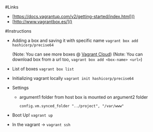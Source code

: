 #Links

* [https://docs.vagrantup.com/v2/getting-started/index.html]()
* [http://www.vagrantbox.es/]()

#Instructions

* Adding a box and saving it with specific name 
  ``vagrant box add hashicorp/precise64``

  (Note: You can see more boxes @ [Vagrant Cloud](https://vagrantcloud.com/discover/featured))
  (Note: You can download box from a url too, ``vagrant box add <box-name> <url>``)

* List of boxes
  ``vagrant box list``

* Initializing vagrant locally
  ``vagrant init hashicorp/precise64``

* Settings
  * argument1 folder from host box is mounted on argument2 folder

      ``config.vm.synced_folder "../project", "/var/www"``

* Boot Up!  ``vagrant up``
* In the vagrant -> ``vagrant ssh``

